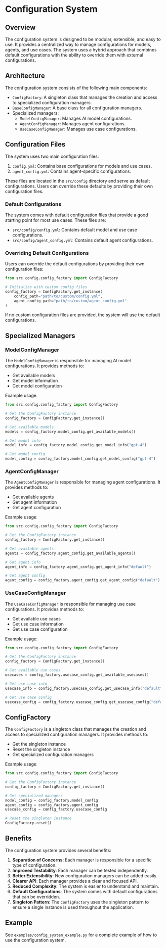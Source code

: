 # Configuration System

## Overview

The configuration system is designed to be modular, extensible, and easy to use. It provides a centralized way to manage configurations for models, agents, and use cases. The system uses a hybrid approach that combines default configurations with the ability to override them with external configurations.

## Architecture

The configuration system consists of the following main components:

- `ConfigFactory`: A singleton class that manages the creation and access to specialized configuration managers.
- `BaseConfigManager`: A base class for all configuration managers.
- Specialized managers:
  - `ModelConfigManager`: Manages AI model configurations.
  - `AgentConfigManager`: Manages agent configurations.
  - `UseCaseConfigManager`: Manages use case configurations.

## Configuration Files

The system uses two main configuration files:

1. `config.yml`: Contains base configurations for models and use cases.
2. `agent_config.yml`: Contains agent-specific configurations.

These files are located in the `src/config` directory and serve as default configurations. Users can override these defaults by providing their own configuration files.

### Default Configurations

The system comes with default configuration files that provide a good starting point for most use cases. These files are:

- `src/config/config.yml`: Contains default model and use case configurations.
- `src/config/agent_config.yml`: Contains default agent configurations.

### Overriding Default Configurations

Users can override the default configurations by providing their own configuration files:

```python
from src.config.config_factory import ConfigFactory

# Initialize with custom config files
config_factory = ConfigFactory.get_instance(
    config_path="path/to/custom/config.yml",
    agent_config_path="path/to/custom/agent_config.yml"
)
```

If no custom configuration files are provided, the system will use the default configurations.

## Specialized Managers

### ModelConfigManager

The `ModelConfigManager` is responsible for managing AI model configurations. It provides methods to:

- Get available models
- Get model information
- Get model configuration

Example usage:

```python
from src.config.config_factory import ConfigFactory

# Get the ConfigFactory instance
config_factory = ConfigFactory.get_instance()

# Get available models
models = config_factory.model_config.get_available_models()

# Get model info
model_info = config_factory.model_config.get_model_info("gpt-4")

# Get model config
model_config = config_factory.model_config.get_model_config("gpt-4")
```

### AgentConfigManager

The `AgentConfigManager` is responsible for managing agent configurations. It provides methods to:

- Get available agents
- Get agent information
- Get agent configuration

Example usage:

```python
from src.config.config_factory import ConfigFactory

# Get the ConfigFactory instance
config_factory = ConfigFactory.get_instance()

# Get available agents
agents = config_factory.agent_config.get_available_agents()

# Get agent info
agent_info = config_factory.agent_config.get_agent_info("default")

# Get agent config
agent_config = config_factory.agent_config.get_agent_config("default")
```

### UseCaseConfigManager

The `UseCaseConfigManager` is responsible for managing use case configurations. It provides methods to:

- Get available use cases
- Get use case information
- Get use case configuration

Example usage:

```python
from src.config.config_factory import ConfigFactory

# Get the ConfigFactory instance
config_factory = ConfigFactory.get_instance()

# Get available use cases
usecases = config_factory.usecase_config.get_available_usecases()

# Get use case info
usecase_info = config_factory.usecase_config.get_usecase_info("default")

# Get use case config
usecase_config = config_factory.usecase_config.get_usecase_config("default")
```

## ConfigFactory

The `ConfigFactory` is a singleton class that manages the creation and access to specialized configuration managers. It provides methods to:

- Get the singleton instance
- Reset the singleton instance
- Get specialized configuration managers

Example usage:

```python
from src.config.config_factory import ConfigFactory

# Get the ConfigFactory instance
config_factory = ConfigFactory.get_instance()

# Get specialized managers
model_config = config_factory.model_config
agent_config = config_factory.agent_config
usecase_config = config_factory.usecase_config

# Reset the singleton instance
ConfigFactory.reset()
```

## Benefits

The configuration system provides several benefits:

1. **Separation of Concerns**: Each manager is responsible for a specific type of configuration.
2. **Improved Testability**: Each manager can be tested independently.
3. **Better Extensibility**: New configuration managers can be added easily.
4. **Clearer API**: Each manager provides a clear and focused API.
5. **Reduced Complexity**: The system is easier to understand and maintain.
6. **Default Configurations**: The system comes with default configurations that can be overridden.
7. **Singleton Pattern**: The `ConfigFactory` uses the singleton pattern to ensure a single instance is used throughout the application.

## Example

See `examples/config_system_example.py` for a complete example of how to use the configuration system.

